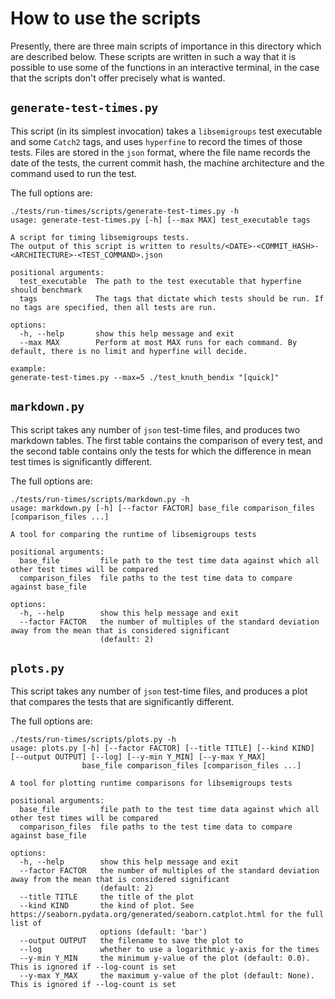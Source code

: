 # How to use the scripts

Presently, there are three main scripts of importance in this directory which
are described below. These scripts are written in such a way that it is possible
to use some of the functions in an interactive terminal, in the case that the
scripts don't offer precisely what is wanted.

## `generate-test-times.py`

This script (in its simplest invocation) takes a `libsemigroups` test executable
and some `Catch2` tags, and uses `hyperfine` to record the times of those tests.
Files are stored in the `json` format, where the file name records the date of
the tests, the current commit hash, the machine architecture and the command
used to run the test.

The full options are:

```
./tests/run-times/scripts/generate-test-times.py -h
usage: generate-test-times.py [-h] [--max MAX] test_executable tags

A script for timing libsemigroups tests.
The output of this script is written to results/<DATE>-<COMMIT_HASH>-<ARCHITECTURE>-<TEST_COMMAND>.json

positional arguments:
  test_executable  The path to the test executable that hyperfine should benchmark
  tags             The tags that dictate which tests should be run. If no tags are specified, then all tests are run.

options:
  -h, --help       show this help message and exit
  --max MAX        Perform at most MAX runs for each command. By default, there is no limit and hyperfine will decide.

example:
generate-test-times.py --max=5 ./test_knuth_bendix "[quick]"
```

## `markdown.py`

This script takes any number of `json` test-time files, and produces two
markdown tables. The first table contains the comparison of every test, and the
second table contains only the tests for which the difference in mean test times
is significantly different.

The full options are:

```
./tests/run-times/scripts/markdown.py -h
usage: markdown.py [-h] [--factor FACTOR] base_file comparison_files [comparison_files ...]

A tool for comparing the runtime of libsemigroups tests

positional arguments:
  base_file         file path to the test time data against which all other test times will be compared
  comparison_files  file paths to the test time data to compare against base_file

options:
  -h, --help        show this help message and exit
  --factor FACTOR   the number of multiples of the standard deviation away from the mean that is considered significant
                    (default: 2)
```

## `plots.py`

This script takes any number of `json` test-time files, and produces a plot that
compares the tests that are significantly different.

The full options are:

```
./tests/run-times/scripts/plots.py -h
usage: plots.py [-h] [--factor FACTOR] [--title TITLE] [--kind KIND] [--output OUTPUT] [--log] [--y-min Y_MIN] [--y-max Y_MAX]
                base_file comparison_files [comparison_files ...]

A tool for plotting runtime comparisons for libsemigroups tests

positional arguments:
  base_file         file path to the test time data against which all other test times will be compared
  comparison_files  file paths to the test time data to compare against base_file

options:
  -h, --help        show this help message and exit
  --factor FACTOR   the number of multiples of the standard deviation away from the mean that is considered significant
                    (default: 2)
  --title TITLE     the title of the plot
  --kind KIND       the kind of plot. See https://seaborn.pydata.org/generated/seaborn.catplot.html for the full list of
                    options (default: 'bar')
  --output OUTPUT   the filename to save the plot to
  --log             whether to use a logarithmic y-axis for the times
  --y-min Y_MIN     the minimum y-value of the plot (default: 0.0). This is ignored if --log-count is set
  --y-max Y_MAX     the maximum y-value of the plot (default: None). This is ignored if --log-count is set
```
